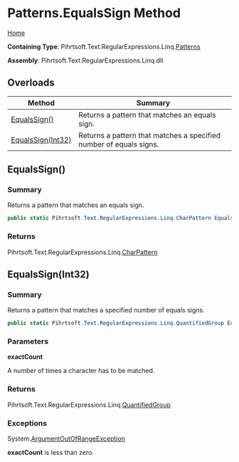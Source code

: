 # Patterns\.EqualsSign Method

[Home](../../../../../../README.md)

**Containing Type**: Pihrtsoft\.Text\.RegularExpressions\.Linq\.[Patterns](../README.md)

**Assembly**: Pihrtsoft\.Text\.RegularExpressions\.Linq\.dll

## Overloads

| Method | Summary |
| ------ | ------- |
| [EqualsSign()](#Pihrtsoft_Text_RegularExpressions_Linq_Patterns_EqualsSign) | Returns a pattern that matches an equals sign\. |
| [EqualsSign(Int32)](#Pihrtsoft_Text_RegularExpressions_Linq_Patterns_EqualsSign_System_Int32_) | Returns a pattern that matches a specified number of equals signs\. |

## EqualsSign\(\) <a name="Pihrtsoft_Text_RegularExpressions_Linq_Patterns_EqualsSign"></a>

### Summary

Returns a pattern that matches an equals sign\.

```csharp
public static Pihrtsoft.Text.RegularExpressions.Linq.CharPattern EqualsSign()
```

### Returns

Pihrtsoft\.Text\.RegularExpressions\.Linq\.[CharPattern](../../CharPattern/README.md)

## EqualsSign\(Int32\) <a name="Pihrtsoft_Text_RegularExpressions_Linq_Patterns_EqualsSign_System_Int32_"></a>

### Summary

Returns a pattern that matches a specified number of equals signs\.

```csharp
public static Pihrtsoft.Text.RegularExpressions.Linq.QuantifiedGroup EqualsSign(int exactCount)
```

### Parameters

**exactCount**

A number of times a character has to be matched\.

### Returns

Pihrtsoft\.Text\.RegularExpressions\.Linq\.[QuantifiedGroup](../../QuantifiedGroup/README.md)

### Exceptions

System\.[ArgumentOutOfRangeException](https://docs.microsoft.com/en-us/dotnet/api/system.argumentoutofrangeexception)

**exactCount** is less than zero\.

